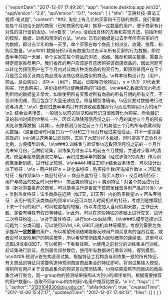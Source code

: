 {
  "exportDate": "2017-12-07 17:49:26",
  "app": "leanote.desktop.app.win32",
  "appVersion": "2.6",
  "apiVersion": "0.1",
  "notes": [
    {
      "title": "艾耕科技-算法工程师-笔试题",
      "content": "##2. 淘宝上有几亿的买家和千万级的商家，我们需要在每个月初给头部的商家（已知商家的名单）推荐一定数量的用户，便于商家有针对性的进行营销活动。\n\n要求：\n\na.     请给出具体的方案和实现方法，包括所用的模型、数据、训练和预测的方法。\n\nb.     已有的数据是过去半年所有买家的行为数据，即过去半年的每一天里，单个买家在每个商品上的浏览、收藏、推荐，和购买数量。\n\n###1.数据分析\n现有数据为过去半年所有买家的行为数据，即过去半年的每一天里，单个买家在每个商品的浏览、收藏、推荐和购买数量。需要为特定商家推荐用户。我们推荐的用户应该是有意愿购买该商店商品的，因此问题可以转化为预测用户在下个月内对该商店种类商品的购买行为，即预测某用户在下个月是否会购买该商店商品或与该商店商品类似的商品。\n样本结构设计为（用户，商品，是否购买），即X = （用户，商品，日期等其他特征），y = {0,1}（0代表未购买，1代表购买）。评价指标可以使用经典的F1指标。\n\n###2.数据清洗\n考虑到所给的数据量非常大，如果使用所有买家对所有商品的所有日期的所有交互，不但训练困难，而且包含了大量无效信息，降低模型准确率。\n因此要对数据进行过滤与清洗：\n\n1. 去除过去半年内只有浏览收藏或推荐行为而没有购买行为的用户\n2. 结合业务场景，一般很久以前的浏览和推荐记录很难转化为购买，而收藏记录的影响时间则会稍长一些。因此去除除预测月份之前一个月的其他五个月的所有浏览和推荐数据（具体），去除预测月份之前三个月的其他三个月的所有收藏和购买数据。（这里使用时间窗口为一个月和三个月没有经过实验验证，并不一定是最高效的）\n\n通过这两条过滤规则，去除了大部分样本数据，同时提高了正负样本比例，方便模型训练。\n\n###3.训练集与验证集\n选取预测月份之前的一个月作为未知月份，当做验证集，训练集为过去半年的前五个月数据，并通过步骤2的清洗。模型与超参数选取完毕后，再将过去半年的数据（经过步骤2的清洗）作为训练集重新训练，进行线上预测。\n\n###4.特征工程\n结合业务场景，可以设计出以下特征：\n\n - 用户特征\n    + 转化率特征：购买操作数/所有操作数\n    + 活跃度特征：操作频率\n - 商品特征\n    + 商品热度特征：购买人数\n    + 交互时间特征：用户与商品的交互时间分布\n - 商品类别特征\n    + 类别特征：对各个商品进行归类（针对需要推荐的商家，可以简单进行是否属于该商家经营类别产品的分类）\n    + 类别热度特征：该类商品在近期（如7天，21天等）内的购买数量\n    + 回头客特征：该用户购买该类商品的频率\n\n还可以加入时间相关的特征，考虑到是推荐接下来一个月的用户，时间粒度相对较粗，所以考虑加入当月假期天数，工作日天数，是否有特殊节假日等特征。\n此外，可以在这些特征的基础上进行交叉，进行二次特征构造。。。\n对于属性特征，进行hot-code处理。\n\n###5.模型选择\n该问题为二分类问题，可以使用SVM, LR, GBDT,随机森林等模型。考虑到需要为商家推荐**一定数量**的用户，所以希望预测结果能够反映用户购买意向的强烈程度，或者说可以反映用户的购买概率，所以希望预测结果为反映概率的连续值。这里可以选取LR或者GBDT。可以都用一下看看效果。\n使用之前划分的训练集进行训练，验证集进行验证，找到最优超参数后，使用所有数据进行重新训练，得到模型。\n\n###6.预测\n首先构造测试集，根据特征工程构造与训练集一致的所有特征，有关商品的特征只需要构造待预测商店商品集合的特征即可。将测试集输入模型，得到所有用户关于该商品集合的购买意向预测结果。\n将结果按照不同商店的商品集合进行聚合，同一group内的预测结果按照从大到小的顺序排列。根据需要推荐的用户数量n，选取不同group的内的前n名用户推荐给商家。\n        \n",
      "tags": [
        ""
      ],
      "author": "3120104930@zju.edu.cn",
      "isMarkdown": true,
      "createdTime": "2017-12-06 15:47:17",
      "updatedTime": "2017-12-07 17:48:13",
      "files": []
    }
  ]
}